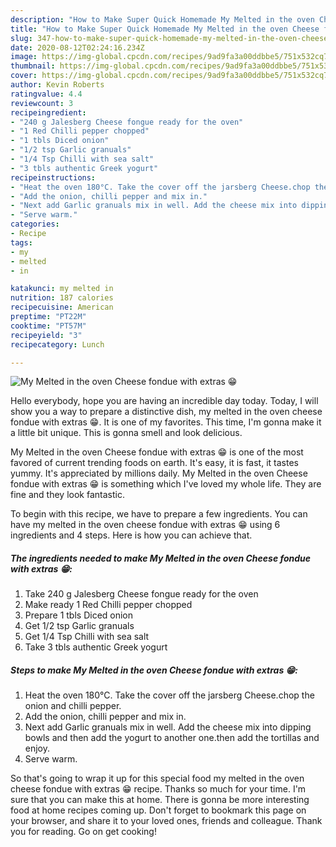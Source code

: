 ```yaml
---
description: "How to Make Super Quick Homemade My Melted in the oven Cheese fondue with extras 😁"
title: "How to Make Super Quick Homemade My Melted in the oven Cheese fondue with extras 😁"
slug: 347-how-to-make-super-quick-homemade-my-melted-in-the-oven-cheese-fondue-with-extras
date: 2020-08-12T02:24:16.234Z
image: https://img-global.cpcdn.com/recipes/9ad9fa3a00ddbbe5/751x532cq70/my-melted-in-the-oven-cheese-fondue-with-extras-😁-recipe-main-photo.jpg
thumbnail: https://img-global.cpcdn.com/recipes/9ad9fa3a00ddbbe5/751x532cq70/my-melted-in-the-oven-cheese-fondue-with-extras-😁-recipe-main-photo.jpg
cover: https://img-global.cpcdn.com/recipes/9ad9fa3a00ddbbe5/751x532cq70/my-melted-in-the-oven-cheese-fondue-with-extras-😁-recipe-main-photo.jpg
author: Kevin Roberts
ratingvalue: 4.4
reviewcount: 3
recipeingredient:
- "240 g Jalesberg Cheese fongue ready for the oven"
- "1 Red Chilli pepper chopped"
- "1 tbls Diced onion"
- "1/2 tsp Garlic granuals"
- "1/4 Tsp Chilli with sea salt"
- "3 tbls authentic Greek yogurt"
recipeinstructions:
- "Heat the oven 180°C. Take the cover off the jarsberg Cheese.chop the onion and chilli pepper."
- "Add the onion, chilli pepper and mix in."
- "Next add Garlic granuals mix in well. Add the cheese mix into dipping bowls and then add the yogurt to another one.then add the tortillas and enjoy."
- "Serve warm."
categories:
- Recipe
tags:
- my
- melted
- in

katakunci: my melted in 
nutrition: 187 calories
recipecuisine: American
preptime: "PT22M"
cooktime: "PT57M"
recipeyield: "3"
recipecategory: Lunch

---
```



![My Melted in the oven Cheese fondue with extras 😁](https://img-global.cpcdn.com/recipes/9ad9fa3a00ddbbe5/751x532cq70/my-melted-in-the-oven-cheese-fondue-with-extras-😁-recipe-main-photo.jpg)

Hello everybody, hope you are having an incredible day today. Today, I will show you a way to prepare a distinctive dish, my melted in the oven cheese fondue with extras 😁. It is one of my favorites. This time, I'm gonna make it a little bit unique. This is gonna smell and look delicious.

My Melted in the oven Cheese fondue with extras 😁 is one of the most favored of current trending foods on earth. It's easy, it is fast, it tastes yummy. It's appreciated by millions daily. My Melted in the oven Cheese fondue with extras 😁 is something which I've loved my whole life. They are fine and they look fantastic.




To begin with this recipe, we have to prepare a few ingredients. You can have my melted in the oven cheese fondue with extras 😁 using 6 ingredients and 4 steps. Here is how you can achieve that.

<!--inarticleads1-->

##### The ingredients needed to make My Melted in the oven Cheese fondue with extras 😁:

1. Take 240 g Jalesberg Cheese fongue ready for the oven
1. Make ready 1 Red Chilli pepper chopped
1. Prepare 1 tbls Diced onion
1. Get 1/2 tsp Garlic granuals
1. Get 1/4 Tsp Chilli with sea salt
1. Take 3 tbls authentic Greek yogurt




<!--inarticleads2-->

##### Steps to make My Melted in the oven Cheese fondue with extras 😁:

1. Heat the oven 180°C. Take the cover off the jarsberg Cheese.chop the onion and chilli pepper.
1. Add the onion, chilli pepper and mix in.
1. Next add Garlic granuals mix in well. Add the cheese mix into dipping bowls and then add the yogurt to another one.then add the tortillas and enjoy.
1. Serve warm.




So that's going to wrap it up for this special food my melted in the oven cheese fondue with extras 😁 recipe. Thanks so much for your time. I'm sure that you can make this at home. There is gonna be more interesting food at home recipes coming up. Don't forget to bookmark this page on your browser, and share it to your loved ones, friends and colleague. Thank you for reading. Go on get cooking!
